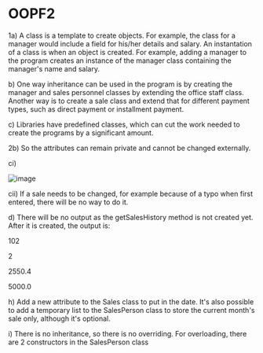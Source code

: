 # OOPF2
1a)
A class is a template to create objects. For example, the class for a manager would include a field for his/her details and salary. An instantation of a class is when an object is created. For example, adding a manager to the program creates an instance of the manager class containing the manager's name and salary.

b)
One way inheritance can be used in the program is by creating the manager and sales personnel classes by extending the office staff class. Another way is to create a sale class and extend that for different payment types, such as direct payment or installment payment.

c)
Libraries have predefined classes, which can cut the work needed to create the programs by a significant amount.

2b)
So the attributes can remain private and cannot be changed externally.

ci)

![image](https://github.com/kennethjy/OOPF2/assets/114073455/5ac900d7-0ef9-4fe8-9213-88960e7c3eb3)

cii)
If a sale needs to be changed, for example because of a typo when first entered, there will be no way to do it.

d) There will be no output as the getSalesHistory method is not created yet. After it is created, the output is:

102

2

2550.4

5000.0

h) 
Add a new attribute to the Sales class to put in the date. It's also possible to add a temporary list to the SalesPerson class to store the current month's sale only, although it's optional.

i) There is no inheritance, so there is no overriding. For overloading, there are 2 constructors in the SalesPerson class
